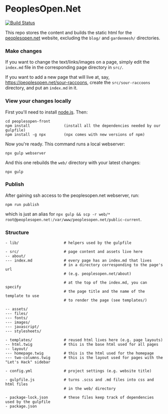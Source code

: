# PeoplesOpen.Net

[![Build Status](https://travis-ci.org/sudomesh/peoplesopen-front.svg?branch=master)](https://travis-ci.org/sudomesh/peoplesopen-front)

This repo stores the content and builds the static html for the [peoplesopen.net](http://peoplesopen.net/) website, excluding the `blog/` and `gardenmesh/` directories.

### Make changes

If you want to change the text/links/images on a page, simply edit the `index.md` file in the corresponding page directory in `src/`.

If you want to add a new page that will live at, say, https://peoplesopen.net/sour-raccoons, create the `src/sour-raccoons` directory, and put an `index.md` in it.

### View your changes locally

First you'll need to install [node.js](https://nodejs.org). Then:

```
cd peoplesopen-front
npm install               (install all the dependencies needed by our gulpfile)
npm install -g npx        (npx comes with new versions of npm)
```

Now you're ready. This command runs a local webserver:

```
npx gulp webserver
```

And this one rebuilds the `web/` directory with your latest changes:

```
npx gulp
```

### Publish 

After gaining ssh access to the peoplesopen.net webserver, run:

```
npm run publish
```

which is just an alias for `npx gulp && scp -r web/* root@peoplesopen.net:/var/www/peoplesopen.net/public-current`.

### Structure

```
- lib/                    # helpers used by the gulpfile

- src/                    # page content and assets live here
-- about/                 
--- index.md              # every page has an index.md that lives
                          # in a directory corresponding to the page's url
                          # (e.g. peoplesopen.net/about)

                          # at the top of the index.md, you can specify
                          # the page title and the name of the template to use
                          # to render the page (see templates/)

-- assets/
--- files/
--- fonts/
--- images/
--- javascript/
--- stylesheets/

- templates/              # reused html lives here (e.g. page layouts)
-- html.twig              # this is the base html used for all pages
-- layout/
--- homepage.twig         # this is the html used for the homepage
--- two-columns.twig      # this is the layout used for pages with the "Let's Hack" sidebar

- config.yml              # project settings (e.g. website title)

- gulpfile.js             # turns .scss and .md files into css and html files
                          # in the web/ directory

- package-lock.json       # these files keep track of dependencies used by the gulpfile 
- package.json
```
